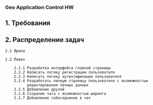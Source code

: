 ### Geo Application Control HW

## 1. Требования

## 2. Распределение задач
        
    2.1 Ирина
        
    2.2 Павел
        
        2.2.1 Разработка интерфейса главной страницы
        2.2.2 Написать логику регистрации пользователя
        2.2.3 Написать логику аутентификации пользователя
        2.2.4 Разработать личную страницу пользователя с возможностью
              редактирования личных данных
        2.2.5 Добавление друзей
        2.2.6 Создание чата с возможностью шаринга
        2.2.7 Добавление собеседников в чат
        